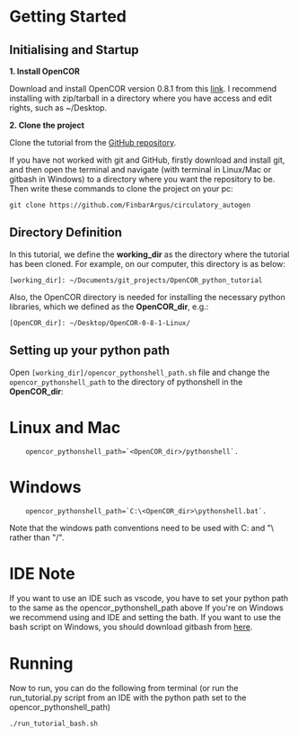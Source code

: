 # Getting Started

## Initialising and Startup

**1. Install OpenCOR**

Download and install OpenCOR version 0.8.1 from this [link](https://opencor.ws/downloads/index.html). I recommend installing with zip/tarball in a directory where you have access and edit rights, such as ~/Desktop.

**2. Clone the project**

Clone the tutorial from the [GitHub repository](https://github.com/FinbarArgus/OpenCOR_python_tutorial).

If you have not worked with git and GitHub, firstly download and 
install git, and then open the terminal and navigate (with terminal 
in Linux/Mac or gitbash in Windows) to a directory where you want the 
repository to be. Then write these commands to clone the project on your pc:

    git clone https://github.com/FinbarArgus/circulatory_autogen


## Directory Definition

In this tutorial, we define the **working_dir** as the directory where the tutorial has been cloned. For example, on our computer, this directory is as below:

`[working_dir]: ~/Documents/git_projects/OpenCOR_python_tutorial`

Also, the OpenCOR directory is needed for installing the necessary python libraries, which we defined as the **OpenCOR_dir**, e.g.:

`[OpenCOR_dir]: ~/Desktop/OpenCOR-0-8-1-Linux/`

## Setting up your python path

Open `[working_dir]/opencor_pythonshell_path.sh` file and change the `opencor_pythonshell_path` to the directory of pythonshell in the **OpenCOR_dir**: 

# Linux and Mac

        opencor_pythonshell_path=`<OpenCOR_dir>/pythonshell`.

# Windows

        opencor_pythonshell_path=`C:\<OpenCOR_dir>\pythonshell.bat`.
        
Note that the windows path conventions need to be used with C: and "\ rather than "/".

# IDE Note 

  If you want to use an IDE such as vscode, you have to set your python path to the same as the opencor_pythonshell_path above
  If you're on Windows we recommend using and IDE and setting the bath. 
  If you want to use the bash script on Windows, you should download gitbash from [here](https://git-scm.com/downloads). 

# Running

Now to run, you can do the following from terminal (or run the run_tutorial.py script from an IDE with the python path set to the opencor_pythonshell_path)

    ./run_tutorial_bash.sh



